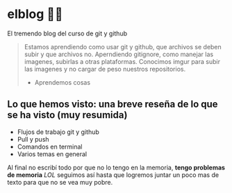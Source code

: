 # elblog 🤯🧠
El tremendo blog del  curso de git y github
>Estamos aprendiendo como usar git y github, que archivos se deben subir y que archivos no. Aperndiendo gitignore, como manejar las imagenes, subirlas a otras plataformas.
>Conocimos imgur para subir las imagenes y no cargar de peso nuestros repositorios.
> - Aprendemos cosas

## Lo que hemos visto: una breve reseña de lo que se ha visto (muy resumida)
- Flujos de trabajo git y github
- Pull y push
- Comandos en terminal
- Varios temas en general

Al final no escribí todo por que no lo tengo en la memoria, **tengo problemas de memoria** *LOL*  seguimos así hasta que logremos juntar un poco mas de texto para que no se vea muy pobre.